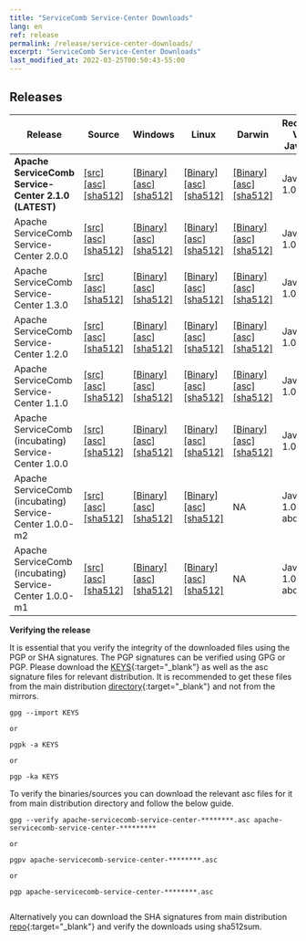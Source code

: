 ```yaml
---
title: "ServiceComb Service-Center Downloads"
lang: en
ref: release
permalink: /release/service-center-downloads/
excerpt: "ServiceComb Service-Center Downloads"
last_modified_at: 2022-03-25T00:50:43-55:00
---
```


## Releases


| Release           |         Source            |           Windows         |           Linux           |           Darwin          |           Recommended Version of Java-Chassis         |
| ---------------------- | --------------------------------- | --------------------------------- | --------------------------------- | --------------------------------- |--------------------------------- |
| **Apache ServiceComb Service-Center 2.1.0 (LATEST)** | [[src]](https://dlcdn.apache.org/servicecomb/servicecomb-service-center/2.1.0/apache-servicecomb-service-center-2.1.0-src.tar.gz) [[asc]](https://www.apache.org/dist/servicecomb/servicecomb-service-center/2.1.0/apache-servicecomb-service-center-2.1.0-src.tar.gz.asc) [[sha512]](https://www.apache.org/dist/servicecomb/servicecomb-service-center/2.1.0/apache-servicecomb-service-center-2.1.0-src.tar.gz.sha512) | [[Binary]](https://dlcdn.apache.org/servicecomb/servicecomb-service-center/2.1.0/apache-servicecomb-service-center-2.1.0-windows-amd64.tar.gz) [[asc]](https://www.apache.org/dist/servicecomb/servicecomb-service-center/2.1.0/apache-servicecomb-service-center-2.1.0-windows-amd64.tar.gz.asc) [[sha512]](https://www.apache.org/dist/servicecomb/servicecomb-service-center/2.1.0/apache-servicecomb-service-center-2.1.0-windows-amd64.tar.gz.sha512) | [[Binary]](https://dlcdn.apache.org/servicecomb/servicecomb-service-center/2.1.0/apache-servicecomb-service-center-2.1.0-linux-amd64.tar.gz) [[asc]](https://www.apache.org/dist/servicecomb/servicecomb-service-center/2.1.0/apache-servicecomb-service-center-2.1.0-linux-amd64.tar.gz.asc) [[sha512]](https://www.apache.org/dist/servicecomb/servicecomb-service-center/2.1.0/apache-servicecomb-service-center-2.1.0-linux-amd64.tar.gz.sha512) | [[Binary]](https://dlcdn.apache.org/servicecomb/servicecomb-service-center/2.1.0/apache-servicecomb-service-center-2.1.0-darwin-amd64.tar.gz) [[asc]](https://www.apache.org/dist/servicecomb/servicecomb-service-center/2.1.0/apache-servicecomb-service-center-2.1.0-darwin-amd64.tar.gz.asc) [[sha512]](https://www.apache.org/dist/servicecomb/servicecomb-service-center/2.1.0/apache-servicecomb-service-center-2.1.0-darwin-amd64.tar.gz.sha512) | Java-Chassis 1.0.0 or above |
| Apache ServiceComb Service-Center 2.0.0    |[[src]](https://archive.apache.org/dist/servicecomb/servicecomb-service-center/2.0.0/apache-servicecomb-service-center-2.0.0-src.tar.gz) [[asc]](https://archive.apache.org/dist/servicecomb/servicecomb-service-center/2.0.0/apache-servicecomb-service-center-2.0.0-src.tar.gz.asc) [[sha512]](https://archive.apache.org/dist/servicecomb/servicecomb-service-center/2.0.0/apache-servicecomb-service-center-2.0.0-src.tar.gz.sha512)     | [[Binary]](https://archive.apache.org/dist/servicecomb/servicecomb-service-center/2.0.0/apache-servicecomb-service-center-2.0.0-windows-amd64.tar.gz) [[asc]](https://archive.apache.org/dist/servicecomb/servicecomb-service-center/2.0.0/apache-servicecomb-service-center-2.0.0-windows-amd64.tar.gz.asc) [[sha512]](https://archive.apache.org/dist/servicecomb/servicecomb-service-center/2.0.0/apache-servicecomb-service-center-2.0.0-windows-amd64.tar.gz.sha512) | [[Binary]](https://archive.apache.org/dist/servicecomb/servicecomb-service-center/2.0.0/apache-servicecomb-service-center-2.0.0-linux-amd64.tar.gz) [[asc]](https://archive.apache.org/dist/servicecomb/servicecomb-service-center/2.0.0/apache-servicecomb-service-center-2.0.0-linux-amd64.tar.gz.asc) [[sha512]](https://archive.apache.org/dist/servicecomb/servicecomb-service-center/2.0.0/apache-servicecomb-service-center-2.0.0-linux-amd64.tar.gz.sha512) |[[Binary]](https://archive.apache.org/dist/servicecomb/servicecomb-service-center/2.0.0/apache-servicecomb-service-center-2.0.0-darwin-amd64.tar.gz) [[asc]](https://archive.apache.org/dist/servicecomb/servicecomb-service-center/2.0.0/apache-servicecomb-service-center-2.0.0-darwin-amd64.tar.gz.asc) [[sha512]](https://archive.apache.org/dist/servicecomb/servicecomb-service-center/2.0.0/apache-servicecomb-service-center-2.0.0-darwin-amd64.tar.gz.sha512) | Java-Chassis 1.0.0 or above |
| Apache ServiceComb Service-Center 1.3.0    |[[src]](https://apache.org/dyn/closer.cgi/servicecomb/servicecomb-service-center/1.3.0/apache-servicecomb-service-center-1.3.0-src.zip) [[asc]](https://www.apache.org/dist/servicecomb/servicecomb-service-center/1.3.0/apache-servicecomb-service-center-1.3.0-src.zip.asc) [[sha512]](https://www.apache.org/dist/servicecomb/servicecomb-service-center/1.3.0/apache-servicecomb-service-center-1.3.0-src.zip.sha512)     | [[Binary]](https://apache.org/dyn/closer.cgi/servicecomb/servicecomb-service-center/1.3.0/apache-servicecomb-service-center-1.3.0-windows-amd64.tar.gz) [[asc]](https://www.apache.org/dist/servicecomb/servicecomb-service-center/1.3.0/apache-servicecomb-service-center-1.3.0-windows-amd64.tar.gz.asc) [[sha512]](https://www.apache.org/dist/servicecomb/servicecomb-service-center/1.3.0/apache-servicecomb-service-center-1.3.0-windows-amd64.tar.gz.sha512)| [[Binary]](https://apache.org/dyn/closer.cgi/servicecomb/servicecomb-service-center/1.3.0/apache-servicecomb-service-center-1.3.0-linux-amd64.tar.gz) [[asc]](https://www.apache.org/dist/servicecomb/servicecomb-service-center/1.3.0/apache-servicecomb-service-center-1.3.0-linux-amd64.tar.gz.asc) [[sha512]](https://www.apache.org/dist/servicecomb/servicecomb-service-center/1.3.0/apache-servicecomb-service-center-1.3.0-linux-amd64.tar.gz.sha512)|[[Binary]](https://apache.org/dyn/closer.cgi/servicecomb/servicecomb-service-center/1.3.0/apache-servicecomb-service-center-1.3.0-darwin-amd64.tar.gz) [[asc]](https://www.apache.org/dist/servicecomb/servicecomb-service-center/1.3.0/apache-servicecomb-service-center-1.3.0-darwin-amd64.tar.gz.asc) [[sha512]](https://www.apache.org/dist/servicecomb/servicecomb-service-center/1.3.0/apache-servicecomb-service-center-1.3.0-darwin-amd64.tar.gz.sha512) | Java-Chassis 1.0.0 or above |
| Apache ServiceComb Service-Center 1.2.0                    |[[src]](https://archive.apache.org/dist/servicecomb/servicecomb-service-center/1.2.0/apache-servicecomb-service-center-1.2.0-src.tar.gz) [[asc]](https://archive.apache.org/dist/servicecomb/servicecomb-service-center/1.2.0/apache-servicecomb-service-center-1.2.0-src.tar.gz.asc) [[sha512]](https://archive.apache.org/dist/servicecomb/servicecomb-service-center/1.2.0/apache-servicecomb-service-center-1.2.0-src.tar.gz.sha512)     | [[Binary]](https://archive.apache.org/dist/servicecomb/servicecomb-service-center/1.2.0/apache-servicecomb-service-center-1.2.0-windows-amd64.tar.gz) [[asc]](https://archive.apache.org/dist/servicecomb/servicecomb-service-center/1.2.0/apache-servicecomb-service-center-1.2.0-windows-amd64.tar.gz.asc) [[sha512]](https://archive.apache.org/dist/servicecomb/servicecomb-service-center/1.2.0/apache-servicecomb-service-center-1.2.0-windows-amd64.tar.gz.sha512)| [[Binary]](https://archive.apache.org/dist/servicecomb/servicecomb-service-center/1.2.0/apache-servicecomb-service-center-1.2.0-linux-amd64.tar.gz) [[asc]](https://archive.apache.org/dist/servicecomb/servicecomb-service-center/1.2.0/apache-servicecomb-service-center-1.2.0-linux-amd64.tar.gz.asc) [[sha512]](https://archive.apache.org/dist/servicecomb/servicecomb-service-center/1.2.0/apache-servicecomb-service-center-1.2.0-linux-amd64.tar.gz.sha512)|[[Binary]](https://archive.apache.org/dist/servicecomb/servicecomb-service-center/1.2.0/apache-servicecomb-service-center-1.2.0-darwin-amd64.tar.gz) [[asc]](https://archive.apache.org/dist/servicecomb/servicecomb-service-center/1.2.0/apache-servicecomb-service-center-1.2.0-darwin-amd64.tar.gz.asc) [[sha512]](https://archive.apache.org/dist/servicecomb/servicecomb-service-center/1.2.0/apache-servicecomb-service-center-1.2.0-darwin-amd64.tar.gz.sha512) | Java-Chassis 1.0.0 or above |
| Apache ServiceComb Service-Center 1.1.0                    |[[src]](https://archive.apache.org/dist/servicecomb/servicecomb-service-center/1.1.0/apache-servicecomb-service-center-1.1.0-src.tar.gz) [[asc]](https://archive.apache.org/dist/servicecomb/servicecomb-service-center/1.1.0/apache-servicecomb-service-center-1.1.0-src.tar.gz.asc) [[sha512]](https://archive.apache.org/dist/servicecomb/servicecomb-service-center/1.1.0/apache-servicecomb-service-center-1.1.0-src.tar.gz.sha512)     | [[Binary]](https://archive.apache.org/dist/servicecomb/servicecomb-service-center/1.1.0/apache-servicecomb-service-center-1.1.0-windows-amd64.tar.gz) [[asc]](https://archive.apache.org/dist/servicecomb/servicecomb-service-center/1.1.0/apache-servicecomb-service-center-1.1.0-windows-amd64.tar.gz.asc) [[sha512]](https://archive.apache.org/dist/servicecomb/servicecomb-service-center/1.1.0/apache-servicecomb-service-center-1.1.0-windows-amd64.tar.gz.sha512)| [[Binary]](https://archive.apache.org/dist/servicecomb/servicecomb-service-center/1.1.0/apache-servicecomb-service-center-1.1.0-linux-amd64.tar.gz) [[asc]](https://archive.apache.org/dist/servicecomb/servicecomb-service-center/1.1.0/apache-servicecomb-service-center-1.1.0-linux-amd64.tar.gz.asc) [[sha512]](https://archive.apache.org/dist/servicecomb/servicecomb-service-center/1.1.0/apache-servicecomb-service-center-1.1.0-linux-amd64.tar.gz.sha512)|[[Binary]](https://archive.apache.org/dist/servicecomb/servicecomb-service-center/1.1.0/apache-servicecomb-service-center-1.1.0-darwin-amd64.tar.gz) [[asc]](https://archive.apache.org/dist/servicecomb/servicecomb-service-center/1.1.0/apache-servicecomb-service-center-1.1.0-darwin-amd64.tar.gz.asc) [[sha512]](https://archive.apache.org/dist/servicecomb/servicecomb-service-center/1.1.0/apache-servicecomb-service-center-1.1.0-darwin-amd64.tar.gz.sha512) | Java-Chassis 1.0.0 or above |
| Apache ServiceComb (incubating) Service-Center 1.0.0       | [[src]](https://archive.apache.org/dist/incubator/servicecomb/incubator-servicecomb-service-center/1.0.0/apache-servicecomb-incubating-service-center-1.0.0-src.zip) [[asc]](https://archive.apache.org/dist/incubator/servicecomb/incubator-servicecomb-service-center/1.0.0/apache-servicecomb-incubating-service-center-1.0.0-src.zip.asc) [[sha512]](https://archive.apache.org/dist/incubator/servicecomb/incubator-servicecomb-service-center/1.0.0/apache-servicecomb-incubating-service-center-1.0.0-src.zip.sha512)    |[[Binary]](https://archive.apache.org/dist/incubator/servicecomb/incubator-servicecomb-service-center/1.0.0/apache-servicecomb-incubating-service-center-1.0.0-windows-amd64.tar.gz) [[asc]](https://archive.apache.org/dist/incubator/servicecomb/incubator-servicecomb-service-center/1.0.0/apache-servicecomb-incubating-service-center-1.0.0-windows-amd64.tar.gz.asc) [[sha512]](https://archive.apache.org/dist/incubator/servicecomb/incubator-servicecomb-service-center/1.0.0/apache-servicecomb-incubating-service-center-1.0.0-windows-amd64.tar.gz.sha512) |[[Binary]](https://archive.apache.org/dist/incubator/servicecomb/incubator-servicecomb-service-center/1.0.0/apache-servicecomb-incubating-service-center-1.0.0-linux-amd64.tar.gz) [[asc]](https://archive.apache.org/dist/incubator/servicecomb/incubator-servicecomb-service-center/1.0.0/apache-servicecomb-incubating-service-center-1.0.0-linux-amd64.tar.gz.asc) [[sha512]](https://archive.apache.org/dist/incubator/servicecomb/incubator-servicecomb-service-center/1.0.0/apache-servicecomb-incubating-service-center-1.0.0-linux-amd64.tar.gz.sha512) |[[Binary]](https://archive.apache.org/dist/incubator/servicecomb/incubator-servicecomb-service-center/1.0.0/apache-servicecomb-incubating-service-center-1.0.0-darwin-amd64.tar.gz) [[asc]](https://archive.apache.org/dist/incubator/servicecomb/incubator-servicecomb-service-center/1.0.0/apache-servicecomb-incubating-service-center-1.0.0-darwin-amd64.tar.gz.asc) [[sha512]](https://archive.apache.org/dist/incubator/servicecomb/incubator-servicecomb-service-center/1.0.0/apache-servicecomb-incubating-service-center-1.0.0-darwin-amd64.tar.gz.sha512) |Java-Chassis 1.0.0 or above |
| Apache ServiceComb (incubating) Service-Center 1.0.0-m2    | [[src]](https://archive.apache.org/dist/incubator/servicecomb/incubator-servicecomb-service-center/1.0.0-m2/apache-servicecomb-incubating-service-center-1.0.0-m2-src.zip) [[asc]](https://archive.apache.org/dist/incubator/servicecomb/incubator-servicecomb-service-center/1.0.0-m2/apache-servicecomb-incubating-service-center-1.0.0-m2-src.zip.asc) [[sha512]](https://archive.apache.org/dist/incubator/servicecomb/incubator-servicecomb-service-center/1.0.0-m2/apache-servicecomb-incubating-service-center-1.0.0-m2-src.zip.sha512)    | [[Binary]](https://archive.apache.org/dist/incubator/servicecomb/incubator-servicecomb-service-center/1.0.0-m2/apache-servicecomb-incubating-service-center-1.0.0-m2-windows-amd64.tar.gz) [[asc]](https://archive.apache.org/dist/incubator/servicecomb/incubator-servicecomb-service-center/1.0.0-m2/apache-servicecomb-incubating-service-center-1.0.0-m2-windows-amd64.tar.gz.asc) [[sha512]](https://archive.apache.org/dist/incubator/servicecomb/incubator-servicecomb-service-center/1.0.0-m2/apache-servicecomb-incubating-service-center-1.0.0-m2-windows-amd64.tar.gz.sha512)|[[Binary]](https://archive.apache.org/dist/incubator/servicecomb/incubator-servicecomb-service-center/1.0.0-m2/apache-servicecomb-incubating-service-center-1.0.0-m2-linux-amd64.tar.gz) [[asc]](https://archive.apache.org/dist/incubator/servicecomb/incubator-servicecomb-service-center/1.0.0-m2/apache-servicecomb-incubating-service-center-1.0.0-m2-linux-amd64.tar.gz.asc) [[sha512]](https://archive.apache.org/dist/incubator/servicecomb/incubator-servicecomb-service-center/1.0.0-m2/apache-servicecomb-incubating-service-center-1.0.0-m2-linux-amd64.tar.gz.sha512) | NA | Java-Chassis 1.0.0-m2 or above |
| Apache ServiceComb (incubating) Service-Center 1.0.0-m1    | [[src]](https://archive.apache.org/dist/incubator/servicecomb/incubator-servicecomb-service-center/1.0.0-m1/apache-servicecomb-incubating-service-center-1.0.0-m1-src.zip) [[asc]](https://archive.apache.org/dist/incubator/servicecomb/incubator-servicecomb-service-center/1.0.0-m1/apache-servicecomb-incubating-service-center-1.0.0-m1-src.zip.asc) [[sha512]](https://archive.apache.org/dist/incubator/servicecomb/incubator-servicecomb-service-center/1.0.0-m1/apache-servicecomb-incubating-service-center-1.0.0-m1-src.zip.sha512)    |[[Binary]](https://archive.apache.org/dist/incubator/servicecomb/incubator-servicecomb-service-center/1.0.0-m1/apache-servicecomb-incubating-service-center-1.0.0-m1-windows-amd64.tar.gz) [[asc]](https://archive.apache.org/dist/incubator/servicecomb/incubator-servicecomb-service-center/1.0.0-m1/apache-servicecomb-incubating-service-center-1.0.0-m1-windows-amd64.tar.gz.asc) [[sha512]](https://archive.apache.org/dist/incubator/servicecomb/incubator-servicecomb-service-center/1.0.0-m1/apache-servicecomb-incubating-service-center-1.0.0-m1-windows-amd64.tar.gz.sha512) |[[Binary]](https://archive.apache.org/dist/incubator/servicecomb/incubator-servicecomb-service-center/1.0.0-m1/apache-servicecomb-incubating-service-center-1.0.0-m1-linux-amd64.tar.gz) [[asc]](https://archive.apache.org/dist/incubator/servicecomb/incubator-servicecomb-service-center/1.0.0-m1/apache-servicecomb-incubating-service-center-1.0.0-m1-linux-amd64.tar.gz.asc) [[sha512]](https://archive.apache.org/dist/incubator/servicecomb/incubator-servicecomb-service-center/1.0.0-m1/apache-servicecomb-incubating-service-center-1.0.0-m1-linux-amd64.tar.gz.sha512) | NA | Java-Chassis 1.0.0-m1 or above |


**Verifying the release**

It is essential that you verify the integrity of the downloaded files using the PGP or SHA signatures.
 The PGP signatures can  be verified using GPG or PGP.
 Please download the [KEYS](https://www.apache.org/dist/servicecomb/KEYS){:target="_blank"} as well as the asc signature files for relevant distribution. It is recommended to get these files from the main distribution [directory](https://www.apache.org/dist/servicecomb/servicecomb-service-center/){:target="_blank"} and not from the mirrors.
 ```
 gpg --import KEYS

 or

 pgpk -a KEYS

 or

 pgp -ka KEYS

 ```

To verify the binaries/sources you can download the relevant asc files for it from main distribution directory and follow the below guide.

```
gpg --verify apache-servicecomb-service-center-********.asc apache-servicecomb-service-center-*********

or

pgpv apache-servicecomb-service-center-********.asc

or

pgp apache-servicecomb-service-center-********.asc


```

Alternatively you can download the SHA signatures from main distribution [repo](https://www.apache.org/dist/servicecomb/servicecomb-service-center/){:target="_blank"} and verify the downloads using sha512sum.
